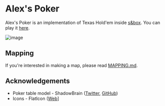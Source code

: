 # Alex's Poker

Alex's Poker is an implementation of Texas Hold'em inside [s&box](https://sbox.facepunch.com/).
You can play it [here](https://asset.party/alex/poker).

![image](https://user-images.githubusercontent.com/12881812/223464246-5570b50c-7925-4fa1-9232-f84872e63c7a.png)

## Mapping

If you're interested in making a map, please read [MAPPING.md](https://github.com/xezno/sbox-poker/blob/master/MAPPING.md).

## Acknowledgements

- Poker table model - ShadowBrain ([Twitter](https://twitter.com/TheShadowBrain), [GitHub](https://github.com/shadowbrian))
- Icons - FlatIcon ([Web](https://www.flaticon.com/)]
